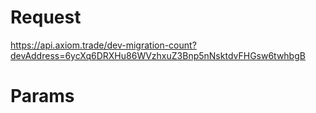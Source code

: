 # Request
https://api.axiom.trade/dev-migration-count?devAddress=6ycXq6DRXHu86WVzhxuZ3Bnp5nNsktdvFHGsw6twhbgB

# Params